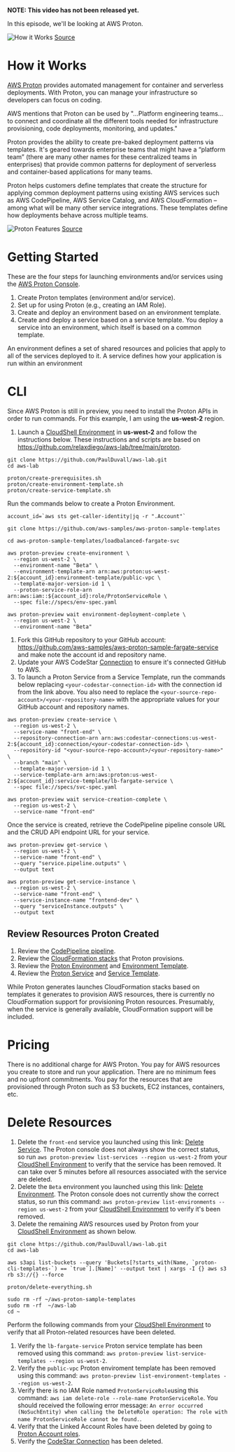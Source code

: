 **NOTE: This video has not been released yet.**

In this episode, we'll be looking at AWS Proton.

![How it Works](https://github.com/PaulDuvall/aws-5-mins/blob/main/_img/proton-how-it-works.png) [Source](https://aws.amazon.com/proton/)

# How it Works
[AWS Proton](https://aws.amazon.com/proton/) provides automated management for container and serverless deployments. With Proton, you can manage your infrastructure so developers can focus on coding.

AWS mentions that Proton can be used by "…Platform engineering teams…to connect and coordinate all the different tools needed for infrastructure provisioning, code deployments, monitoring, and updates."

Proton provides the ability to create pre-baked deployment patterns via templates. It's geared towards enterprise teams that might have a “platform team” (there are many other names for these centralized teams in enterprises) that provide common patterns for deployment of serverless and container-based applications for many teams. 

Proton helps customers define templates that create the structure for applying common deployment patterns using existing AWS services such as AWS CodePipeline, AWS Service Catalog, and AWS CloudFormation – among what will be many other service integrations. These templates define how deployments behave across multiple teams. 

![Proton Features](https://github.com/PaulDuvall/aws-5-mins/blob/main/_img/proton-features.png) [Source](https://virtual.awsevents.com/media/1_4y7w5alh)

# Getting Started
These are the four steps for launching environments and/or services using the [AWS Proton Console](https://console.aws.amazon.com/proton/).

1. Create Proton templates (environment and/or service).
1. Set up for using Proton (e.g., creating an IAM Role).
1. Create and deploy an environment based on an environment template.
1. Create and deploy a service based on a service template. You deploy a service into an environment, which itself is based on a common template. 

An environment defines a set of shared resources and policies that apply to all of the services deployed to it. A service defines how your application is run within an environment

# CLI
Since AWS Proton is still in preview, you need to install the Proton APIs in order to run commands. For this example, I am using the **us-west-2** region. 

1. Launch a [CloudShell Environment](https://us-west-2.console.aws.amazon.com/cloudshell/home?region=us-west-2) in **us-west-2** and follow the instructions below. These instructions and scripts are based on https://github.com/relaxdiego/aws-lab/tree/main/proton. 

```
git clone https://github.com/PaulDuvall/aws-lab.git
cd aws-lab

proton/create-prerequisites.sh
proton/create-environment-template.sh
proton/create-service-template.sh

```

Run the commands below to create a Proton Environment.

```
account_id=`aws sts get-caller-identity|jq -r ".Account"`

git clone https://github.com/aws-samples/aws-proton-sample-templates

cd aws-proton-sample-templates/loadbalanced-fargate-svc

aws proton-preview create-environment \
  --region us-west-2 \
  --environment-name "Beta" \
  --environment-template-arn arn:aws:proton:us-west-2:${account_id}:environment-template/public-vpc \
  --template-major-version-id 1 \
  --proton-service-role-arn arn:aws:iam::${account_id}:role/ProtonServiceRole \
  --spec file://specs/env-spec.yaml
  
aws proton-preview wait environment-deployment-complete \
  --region us-west-2 \
  --environment-name "Beta"

```

1. Fork this GitHub repository to your GitHub account: https://github.com/aws-samples/aws-proton-sample-fargate-service and make note the account id and repository name.
1. Update your AWS CodeStar [Connection](https://us-west-2.console.aws.amazon.com/codesuite/settings/connections?region=us-west-2) to ensure it's connected GitHub to AWS.
1. To launch a Proton Service from a Service Template, run the commands below replacing `<your-codestar-connection-id>` with the connection id from the link above. You also need to replace the `<your-source-repo-account>/<your-repository-name>` with the appropriate values for your GitHub account and repository names.

```
aws proton-preview create-service \
  --region us-west-2 \
  --service-name "front-end" \
  --repository-connection-arn arn:aws:codestar-connections:us-west-2:${account_id}:connection/<your-codestar-connection-id> \
  --repository-id "<your-source-repo-account>/<your-repository-name>" \
  --branch "main" \
  --template-major-version-id 1 \
  --service-template-arn arn:aws:proton:us-west-2:${account_id}:service-template/lb-fargate-service \
  --spec file://specs/svc-spec.yaml
  
aws proton-preview wait service-creation-complete \
  --region us-west-2 \
  --service-name "front-end"

```

Once the service is created, retrieve the CodePipeline pipeline console URL and the CRUD API endpoint URL for your service.

```
aws proton-preview get-service \
  --region us-west-2 \
  --service-name "front-end" \
  --query "service.pipeline.outputs" \
  --output text

aws proton-preview get-service-instance \
  --region us-west-2 \
  --service-name "front-end" \
  --service-instance-name "frontend-dev" \
  --query "serviceInstance.outputs" \
  --output text

```

## Review Resources Proton Created

1. Review the [CodePipeline pipeline](https://us-west-2.console.aws.amazon.com/codesuite/codepipeline/pipelines?region=us-west-2).
1. Review the [CloudFormation stacks](https://us-west-2.console.aws.amazon.com/cloudformation/home?region=us-west-2#/stacks?filteringText=proton&filteringStatus=active&viewNested=true&hideStacks=false&stackId=) that Proton provisions. 
1. Review the [Proton Environment](https://us-west-2.console.aws.amazon.com/proton/home?region=us-west-2#/environments/detail/Beta) and [Environment Template](https://us-west-2.console.aws.amazon.com/proton/home?region=us-west-2#/templates/environments/detail/public-vpc).
1. Review the [Proton Service](https://us-west-2.console.aws.amazon.com/proton/home?region=us-west-2#/services/detail/front-end) and [Service Template](https://us-west-2.console.aws.amazon.com/proton/home?region=us-west-2#/templates/services/detail/lb-fargate-service).

While Proton generates launches CloudFormation stacks based on templates it generates to provision AWS resources, there is currently no CloudFormation support for provisioning Proton resources. Presumably, when the service is generally available, CloudFormation support will be included.

# Pricing
There is no additional charge for AWS Proton. You pay for AWS resources you create to store and run your application. There are no minimum fees and no upfront commitments. You pay for the resources that are provisioned through Proton such as S3 buckets, EC2 instances, containers, etc. 

# Delete Resources

1. Delete the `front-end` service you launched using this link: [Delete Service](https://us-west-2.console.aws.amazon.com/proton/home?region=us-west-2#/services/detail/front-end). The Proton console does not always show the correct status, so run `aws proton-preview list-services --region us-west-2` from your [CloudShell Environment](https://us-west-2.console.aws.amazon.com/cloudshell/home?region=us-west-2) to verify that the service has been removed. It can take over 5 minutes before all resources associated with the service are deleted.  
1. Delete the `Beta` environment you launched using this link: [Delete Environment](https://us-west-2.console.aws.amazon.com/proton/home?region=us-west-2#/environments/detail/Beta). The Proton console does not currently show the correct status, so run this command: `aws proton-preview list-environments --region us-west-2` from your [CloudShell Environment](https://us-west-2.console.aws.amazon.com/cloudshell/home?region=us-west-2) to verify it's been removed. 
1. Delete the remaining AWS resources used by Proton from your [CloudShell Environment](https://us-west-2.console.aws.amazon.com/cloudshell/home?region=us-west-2) as shown below. 
```
git clone https://github.com/PaulDuvall/aws-lab.git
cd aws-lab

aws s3api list-buckets --query 'Buckets[?starts_with(Name, `proton-cli-templates-`) == `true`].[Name]' --output text | xargs -I {} aws s3 rb s3://{} --force

proton/delete-everything.sh

sudo rm -rf ~/aws-proton-sample-templates
sudo rm -rf  ~/aws-lab
cd ~
```
Perform the following commands from your [CloudShell Environment](https://us-west-2.console.aws.amazon.com/cloudshell/home?region=us-west-2) to verify that all Proton-related resources have been deleted.

1. Verify the `lb-fargate-service` Proton service template has been removed using this command: `aws proton-preview list-service-templates --region us-west-2`.
1. Verify the `public-vpc` Proton enviroment template has been removed using this command: `aws proton-preview list-environment-templates --region us-west-2`.
1. Verify there is no IAM Role named `ProtonServiceRole`using this command: `aws iam delete-role --role-name ProtonServiceRole`. You should received the following error message: `An error occurred (NoSuchEntity) when calling the DeleteRole operation: The role with name ProtonServiceRole cannot be found.`.
1. Verify that the Linked Account Roles have been deleted by going to [Proton Account roles](https://us-west-2.console.aws.amazon.com/proton/home?region=us-west-2#/settings/roles).
1. Verify the [CodeStar Connection](https://us-west-2.console.aws.amazon.com/codesuite/settings/connections?region=us-west-2) has been deleted. 